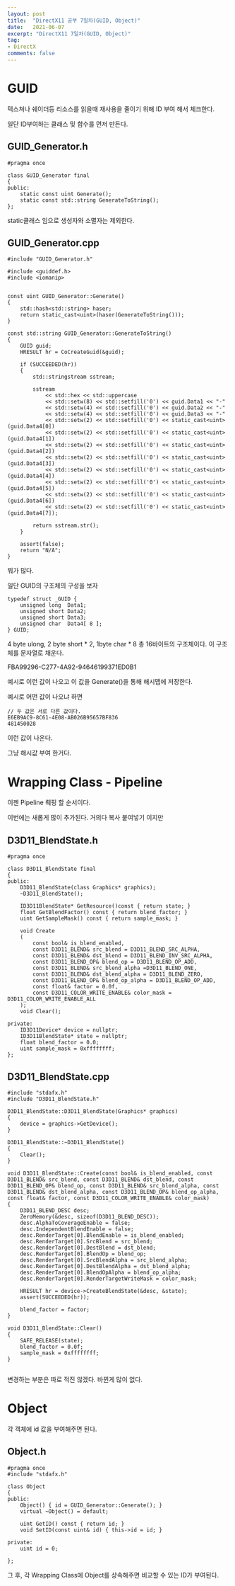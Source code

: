 ```yaml
---
layout: post
title:  "DirectX11 공부 7일차(GUID, Object)"
date:   2021-06-07
excerpt: "DirectX11 7일차(GUID, Object)"
tag:
- DirectX
comments: false
---
```


# GUID
텍스쳐나 쉐이더등 리소스를 읽을때 재사용을 줄이기 위해 ID 부여 해서 체크한다.

일단 ID부여하는 클래스 및 함수를 먼저 만든다.

## GUID_Generator.h
```
#pragma once

class GUID_Generator final
{
public:
	static const uint Generate();
	static const std::string GenerateToString();
};
```

static클래스 임으로 생성자와 소멸자는 제외한다.

## GUID_Generator.cpp

```#include "stdafx.h"
#include "GUID_Generator.h"

#include <guiddef.h>
#include <iomanip>


const uint GUID_Generator::Generate()
{
	std::hash<std::string> haser;
	return static_cast<uint>(haser(GenerateToString()));
}

const std::string GUID_Generator::GenerateToString()
{
	GUID guid;
	HRESULT hr = CoCreateGuid(&guid);
	
	if (SUCCEEDED(hr))
	{
		std::stringstream sstream;

		sstream
			<< std::hex << std::uppercase
			<< std::setw(8) << std::setfill('0') << guid.Data1 << "-"
			<< std::setw(4) << std::setfill('0') << guid.Data2 << "-"
			<< std::setw(4) << std::setfill('0') << guid.Data3 << "-"
			<< std::setw(2) << std::setfill('0') << static_cast<uint>(guid.Data4[0])
			<< std::setw(2) << std::setfill('0') << static_cast<uint>(guid.Data4[1])
			<< std::setw(2) << std::setfill('0') << static_cast<uint>(guid.Data4[2])
			<< std::setw(2) << std::setfill('0') << static_cast<uint>(guid.Data4[3])
			<< std::setw(2) << std::setfill('0') << static_cast<uint>(guid.Data4[4])
			<< std::setw(2) << std::setfill('0') << static_cast<uint>(guid.Data4[5])
			<< std::setw(2) << std::setfill('0') << static_cast<uint>(guid.Data4[6])
			<< std::setw(2) << std::setfill('0') << static_cast<uint>(guid.Data4[7]);

		return sstream.str();
	}

	assert(false);
	return "N/A";
}
```
뭐가 많다.

일단 GUID의 구조체의 구성을 보자
```
typedef struct _GUID {
    unsigned long  Data1;
    unsigned short Data2;
    unsigned short Data3;
    unsigned char  Data4[ 8 ];
} GUID;
```
4 byte ulong, 2 byte short * 2, 1byte char * 8 총 16바이트의 구조체이다. 이 구조체를 문자열로 채운다.

FBA99296-C277-4A92-94646199371ED0B1

예시로 이런 값이 나오고 이 값을 Generate()을 통해 해시맵에 저장한다.

예시로 어떤 값이 나오냐 하면
```
// 두 값은 서로 다른 값이다.
E6EB9AC9-8C61-4E08-AB026B95657BF836
481450028
```
이런 값이 나온다.

그냥 해시값 부여 한거다.

# Wrapping Class - Pipeline

이젠 Pipeline 뤠핑 할 순서이다.

이번에는 새롭게 많이 추가된다. 거의다 복사 붙여넣기 이지만 

## D3D11_BlendState.h
```
#pragma once

class D3D11_BlendState final
{
public:
	D3D11_BlendState(class Graphics* graphics);
	~D3D11_BlendState();

	ID3D11BlendState* GetResource()const { return state; }
	float GetBlendFactor() const { return blend_factor; }
	uint GetSampleMask() const { return sample_mask; }

	void Create
	(
		const bool& is_blend_enabled,
		const D3D11_BLEND& src_blend = D3D11_BLEND_SRC_ALPHA,
		const D3D11_BLEND& dst_blend = D3D11_BLEND_INV_SRC_ALPHA,
		const D3D11_BLEND_OP& blend_op = D3D11_BLEND_OP_ADD,
		const D3D11_BLEND& src_blend_alpha =D3D11_BLEND_ONE,
		const D3D11_BLEND& dst_blend_alpha = D3D11_BLEND_ZERO,
		const D3D11_BLEND_OP& blend_op_alpha = D3D11_BLEND_OP_ADD,
		const float& factor = 0.0f,
		const D3D11_COLOR_WRITE_ENABLE& color_mask = D3D11_COLOR_WRITE_ENABLE_ALL
	);
	void Clear();

private:
	ID3D11Device* device = nullptr;
	ID3D11BlendState* state = nullptr;
	float blend_factor = 0.0;
	uint sample_mask = 0xffffffff;
};
```

## D3D11_BlendState.cpp
```
#include "stdafx.h"
#include "D3D11_BlendState.h"

D3D11_BlendState::D3D11_BlendState(Graphics* graphics)
{
	device = graphics->GetDevice();
}

D3D11_BlendState::~D3D11_BlendState()
{
	Clear();
}

void D3D11_BlendState::Create(const bool& is_blend_enabled, const D3D11_BLEND& src_blend, const D3D11_BLEND& dst_blend, const D3D11_BLEND_OP& blend_op, const D3D11_BLEND& src_blend_alpha, const D3D11_BLEND& dst_blend_alpha, const D3D11_BLEND_OP& blend_op_alpha, const float& factor, const D3D11_COLOR_WRITE_ENABLE& color_mask)
{
	D3D11_BLEND_DESC desc;
	ZeroMemory(&desc, sizeof(D3D11_BLEND_DESC));
	desc.AlphaToCoverageEnable = false;
	desc.IndependentBlendEnable = false;
	desc.RenderTarget[0].BlendEnable = is_blend_enabled;
	desc.RenderTarget[0].SrcBlend = src_blend;
	desc.RenderTarget[0].DestBlend = dst_blend;
	desc.RenderTarget[0].BlendOp = blend_op;
	desc.RenderTarget[0].SrcBlendAlpha = src_blend_alpha;
	desc.RenderTarget[0].DestBlendAlpha = dst_blend_alpha;
	desc.RenderTarget[0].BlendOpAlpha = blend_op_alpha;
	desc.RenderTarget[0].RenderTargetWriteMask = color_mask;
	
	HRESULT hr = device->CreateBlendState(&desc, &state);
	assert(SUCCEEDED(hr));

	blend_factor = factor;
}

void D3D11_BlendState::Clear()
{
	SAFE_RELEASE(state);
	blend_factor = 0.0f;
	sample_mask = 0xffffffff;
}


```
변경하는 부분은 따로 적진 않겠다. 바뀐게 많이 없다.

# Object

각 객체에 id 값을 부여해주면 된다.

## Object.h
```
#pragma once
#include "stdafx.h"

class Object
{
public:
	Object() { id = GUID_Generator::Generate(); }
	virtual ~Object() = default;

	uint GetID() const { return id; }
	void SetID(const uint& id) { this->id = id; }

private:
	uint id = 0;

};
```
그 후, 각 Wrapping Class에 Object를 상속해주면 비교할 수 있는 ID가 부여된다.